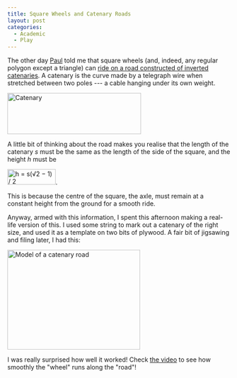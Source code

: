 ```yaml
---
title: Square Wheels and Catenary Roads
layout: post
categories:
  - Academic
  - Play
---
```

The other day [Paul](https://pictures.scholesmafia.co.uk/index.php/?profile=150) told me that square wheels (and, indeed, any regular polygon except a triangle) can [ride on a road constructed of inverted catenaries](http://maa.org/mathland/mathtrek_04_05_04.html). A catenary is the curve made by a telegraph wire when stretched between two poles --- a cable hanging under its own weight.

[<img class="alignnone size-full wp-image-593" title="Catenary" src="https://cmbuckley.co.uk/files/2007/08/catenary.png" alt="Catenary" width="302" height="93" srcset="https://cmbuckley.co.uk/files/2007/08/catenary.png 302w, https://cmbuckley.co.uk/files/2007/08/catenary-195x60.png 195w" sizes="(max-width: 302px) 100vw, 302px" />](https://cmbuckley.co.uk/files/2007/08/catenary.png)

A little bit of thinking about the road makes you realise that the length of the catenary _s_ must be the same as the length of the side of the square, and the height _h_ must be

<img class="alignnone size-full wp-image-240" src="https://cmbuckley.co.uk/files/2007/08/catenary-formula.gif" alt="h = s(√2 − 1) / 2" width="109" height="35" />.

This is because the centre of the square, the axle, must remain at a constant height from the ground for a smooth ride.

Anyway, armed with this information, I spent this afternoon making a real-life version of this. I used some string to mark out a catenary of the right size, and used it as a template on two bits of plywood. A fair bit of jigsawing and filing later, I had this:

[<img class="alignnone size-medium wp-image-241" src="https://cmbuckley.co.uk/files/2007/08/road-real-300x225.jpg" alt="Model of a catenary road" width="300" height="225" srcset="https://cmbuckley.co.uk/files/2007/08/road-real-300x225.jpg 300w, https://cmbuckley.co.uk/files/2007/08/road-real-400x300.jpg 400w, https://cmbuckley.co.uk/files/2007/08/road-real.jpg 600w" sizes="(max-width: 300px) 100vw, 300px" />](https://cmbuckley.co.uk/files/2007/08/road-real.jpg)

I was really surprised how well it worked! Check [the video](http://video.scholesmafia.co.uk/?id=22) to see how smoothly the "wheel" runs along the "road"!
